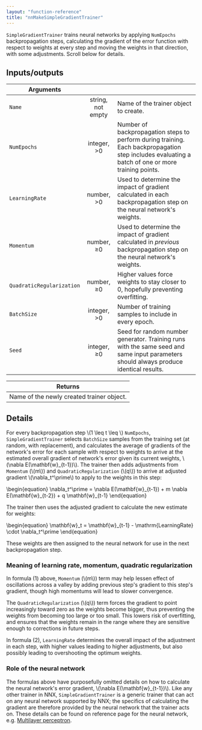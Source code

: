 ```yaml
---
layout: "function-reference"
title: "nnMakeSimpleGradientTrainer"
---
```


`SimpleGradientTrainer` trains neural networks by applying `NumEpochs` backpropagation steps, calculating the gradient of the error function with respect to weights at every step and moving the weights in that direction, with some adjustments.  Scroll below for details.


## Inputs/outputs


| Arguments   | | |
|-|:-:|---|
| `Name`  | string, not empty  | Name of the trainer object to create.  |
|  `NumEpochs` |  integer, &gt;0 | Number of backpropagation steps to perform during training. Each backpropagation step includes evaluating a batch of one or more training points.  |
| `LearningRate`  | number, &gt;0  | Used to determine the impact of gradient calculated in each backpropagation step on the neural network's weights.  |
| `Momentum`  | number, &geq;0  | Used to determine the impact of gradient calculated in _previous_ backpropagation step on the neural network's weights.  |
| `QuadraticRegularization`  | number, &geq;0  | Higher values force weights to stay closer to 0, hopefully preventing overfitting.  |
| `BatchSize`  | integer, &gt;0  | Number of training samples to include in every epoch.  |
| `Seed`  | integer, &geq;0  | Seed for random number generator.  Training runs with the same seed and same input parameters should always produce identical results.  |

| Returns   |
|-----------|
| Name of the newly created trainer object. |

## Details

For every backpropagation step \\(1 \leq t \leq \\) `NumEpochs`, `SimpleGradientTrainer` selects `BatchSize` samples from the training set (at random, with replacement), and calculates the average of gradients of the network's error for each sample with respect to weights to arrive at the estimated overall gradient of network's error given its current weights, \\(\nabla E(\mathbf{w}_{t-1})\\).  The trainer then adds adjustments from `Momentum` (\\(m\\)) and `QuadraticRegularization` (\\(q\\)) to arrive at adjusted gradient \\(\nabla_t^\prime\\) to apply to the weights in this step:

\begin{equation}
\nabla_t^\prime = \nabla E(\mathbf{w}\_{t-1}) + m \nabla E(\mathbf{w}\_{t-2}) + q \mathbf{w}\_{t-1}
\end{equation}

The trainer then uses the adjusted gradient to calculate the new estimate for weights:

\begin{equation}
\mathbf{w}_t = \mathbf{w}\_{t-1} - \mathrm{LearningRate} \cdot \nabla_t^\prime
\end{equation}

These weights are then assigned to the neural network for use in the next backpropagation step.

### Meaning of learning rate, momentum, quadratic regularization

In formula (1) above, `Momentum` (\\(m\\)) term may help lessen effect of oscillations across a valley by adding previous step's gradient to this step's gradient,  though high momentums will lead to slower convergence.  

The `QuadraticRegularization` (\\(q\\)) term forces the gradient to point increasingly toward zero as the weights become bigger, thus preventing the weights from becoming too large or too small.  This lowers risk of overfitting, and ensures that the weights remain in the range where they are sensitive enough to corrections in future steps.

In formula (2), `LearningRate` determines the overall impact of the adjustment in each step, with higher values leading to higher adjustments, but also possibly leading to overshooting the optimum weights.

### Role of the neural network

The formulas above have purposefully omitted details on how to calculate the neural network's error gradient, \\(\nabla E(\mathbf{w}_{t-1})\\).  Like any other trainer in NNX, `SimpleGradientTrainer` is a generic trainer that can act on any neural network supported by NNX; the specifics of calculating the gradient are therefore provided by the neural network that the trainer acts on. These details can be found on reference page for the neural network, e.g. [Multilayer perceptron](MultilayerPerceptron.html).